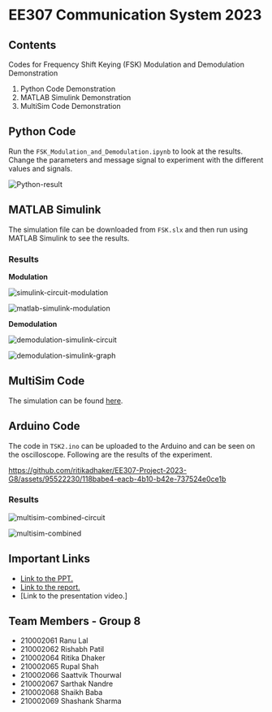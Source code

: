 # EE307 Communication System 2023
## Contents
Codes for Frequency Shift Keying (FSK) Modulation and Demodulation Demonstration
1) Python Code Demonstration 
2) MATLAB Simulink Demonstration
3) MultiSim Code Demonstration


## Python Code
Run the `FSK_Modulation_and_Demodulation.ipynb` to look at the results. Change the parameters and message signal to experiment with the different values and signals. 

![Python-result](https://github.com/ritikadhaker/EE307-Project-2023-G8/assets/95522230/f58ad95d-fb0d-44b7-8d2e-f42f9439b689)

## MATLAB Simulink 
The simulation file can be downloaded from `FSK.slx` and then run using MATLAB Simulink to see the results.

### Results

**Modulation**

![simulink-circuit-modulation](https://github.com/ritikadhaker/EE307-Project-2023-G8/assets/95522230/8795e2a7-9a34-40e7-985b-08b0ed0d4eed)

![matlab-simulink-modulation](https://github.com/ritikadhaker/EE307-Project-2023-G8/assets/95522230/421c57f0-6dcf-4d3d-ae27-db0978e0f5cf)


**Demodulation**


![demodulation-simulink-circuit](https://github.com/ritikadhaker/EE307-Project-2023-G8/assets/95522230/ea7331c2-d122-4aac-9c3b-c008c4b55e79)

![demodulation-simulink-graph](https://github.com/ritikadhaker/EE307-Project-2023-G8/assets/95522230/027e922f-7db7-4964-a6a4-26c72f800a6a)

## MultiSim Code
The simulation can be found [here](https://www.multisim.com/content/EEv2yvHNr5MATcBToRnjQo/fsk-modulation-and-demodulation/open/).

## Arduino Code
The code in `TSK2.ino` can be uploaded to the Arduino and can be seen on the oscilloscope. Following are the results of the experiment.


https://github.com/ritikadhaker/EE307-Project-2023-G8/assets/95522230/118babe4-eacb-4b10-b42e-737524e0ce1b



### Results

![multisim-combined-circuit](https://github.com/ritikadhaker/EE307-Project-2023-G8/assets/95522230/af2ab308-cf25-4255-83c0-f4c93092c0f4)

![multisim-combined](https://github.com/ritikadhaker/EE307-Project-2023-G8/assets/95522230/8d23fcb6-f81a-4a21-a2a7-67179054a462)

## Important Links
- [Link to the PPT.](https://docs.google.com/presentation/d/1ZadySZNYI76aWLj56DPhyZ-5iMno2dsJ/edit?usp=sharing&ouid=106674951210359123324&rtpof=true&sd=true)
- [Link to the report.](https://drive.google.com/file/d/1laIy5XnEFhbfCU5pa3reGhz8VhVnXqUA/view?usp=sharing)
- [Link to the presentation video.]

## Team Members - Group 8
- 210002061 Ranu Lal
- 210002062 Rishabh Patil
- 210002064 Ritika Dhaker
- 210002065 Rupal Shah
- 210002066 Saattvik Thourwal
- 210002067 Sarthak Nandre
- 210002068 Shaikh Baba
- 210002069 Shashank Sharma

